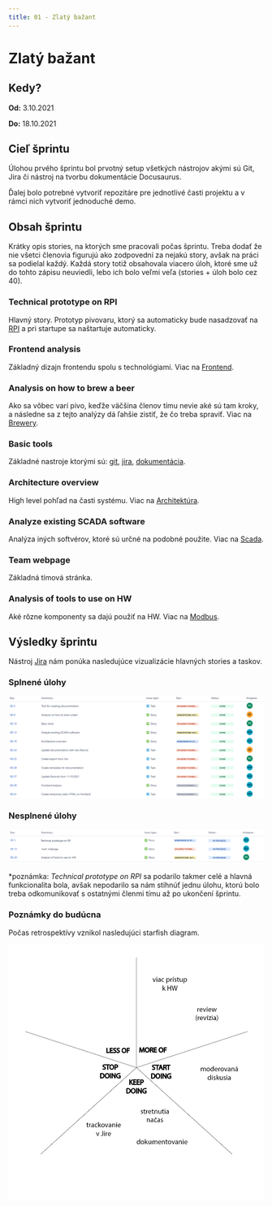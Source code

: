 ```yaml
---
title: 01 - Zlatý bažant
---
```


# Zlatý bažant

## Kedy?

**Od:** 3.10.2021

**Do:** 18.10.2021

## Cieľ šprintu

Úlohou prvého šprintu bol prvotný setup všetkých nástrojov akými sú Git, Jira či nástroj na tvorbu dokumentácie Docusaurus.

Ďalej bolo potrebné vytvoriť repozitáre pre jednotlivé časti projektu a v rámci nich vytvoriť jednoduché demo.

## Obsah šprintu

Krátky opis stories, na ktorých sme pracovali počas šprintu. Treba dodať že nie všetci členovia figurujú ako zodpovední za nejakú story, avšak na práci sa podielal každý. Každá story totiž obsahovala viacero úloh, ktoré sme už do tohto zápisu neuviedli, lebo ich bolo veľmi veľa (stories + úloh bolo cez 40).

### Technical prototype on RPI

Hlavný story. Prototyp pivovaru, ktorý sa automaticky bude nasadzovať na [RPI](../../technical-doc/guide/rpi.md) a pri startupe sa naštartuje automaticky.

### Frontend analysis

Základný dizajn frontendu spolu s technológiami. Viac na [Frontend](../../technical-doc/architecture/frontend.md).

### Analysis on how to brew a beer

Ako sa vôbec varí pivo, keďže väčšina členov tímu nevie aké sú tam kroky, a následne sa z tejto analýzy dá ľahšie zistiť, že čo treba spraviť. Viac na [Brewery](../../technical-doc/analysis/brewery.md).

### Basic tools

Základné nastroje ktorými sú: [git](../../technical-doc/guide/git.md), [jira](../../technical-doc/guide/jira.md), [dokumentácia](http://team06-21.studenti.fiit.stuba.sk/docs).

### Architecture overview

High level pohľad na časti systému. Viac na [Architektúra](../../technical-doc/architecture/database.mdx).

### Analyze existing SCADA software

Analýza iných softvérov, ktoré sú určné na podobné použite. Viac na [Scada](../../technical-doc/analysis/scada.md).

### Team webpage

Základná tímová stránka.

### Analysis of tools to use on HW

Aké rôzne komponenty sa dajú použiť na HW. Viac na [Modbus](../../technical-doc/analysis/modbus.md).

## Výsledky šprintu

Nástroj [Jira](../../technical-doc/guide/jira.md) nám ponúka nasledujúce vizualizácie hlavných stories a taskov.

### Splnené úlohy

![Done](../../../static/img/sprints/sprint-01-1.png)

### Nesplnené úlohy

![Not Done](../../../static/img/sprints/sprint-01-2.png)

\*poznámka: _Technical prototype on RPI_ sa podarilo takmer celé a hlavná funkcionalita bola, avšak nepodarilo sa nám stihnúť jednu úlohu, ktorú bolo treba odkomunikovať s ostatnými členmi tímu až po ukončení šprintu.

### Poznámky do budúcna

Počas retrospektívy vznikol nasledujúci starfish diagram.

![starfish_retrospective_1.png](../../../static/img/starfish_retrospective_1.png)
